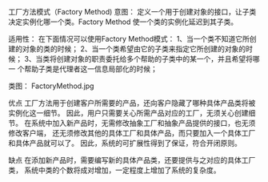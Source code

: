 
工厂方法模式（Factory Method)
意图：
定义一个用于创建对象的接口，让子类决定实例化哪一个类。Factory Method
使一个类的实例化延迟到其子类。

适用性：
在下面情况可以使用Factory Method模式：
1、当一个类不知道它所创建的对象的类的时候；
2、当一个类希望由它的子类来指定它所创建的对象的时候；
3、当类将创建对象的职责委托给多个帮助的子类中的某一个，并且希望将哪一
个帮助子类是代理者这一信息局部化的时候；

类图：
FactoryMethod.jpg

优点
工厂方法用于创建客户所需要的产品，还向客户隐藏了哪种具体产品类将被实例化这一细节。
因此，用户只需要关心所需产品对应的工厂，无须关心创建细节。
在系统中加入新产品时，无需修改抽象工厂和抽象产品提供的接口，也无须修改客户端，
还无须修改其他的具体工厂和具体产品，而只要加入一个具体工厂和具体产品就可以了。
因此，系统的可扩展性得到了保证，符合开闭原则。

缺点
在添加新产品时，需要编写新的具体产品类，还要提供与之对应的具体工厂类，
系统中类的个数将成对增加，一定程度上增加了系统的复杂度。

